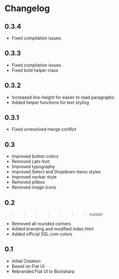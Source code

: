 # Changelog

## 0.3.4
 * Fixed compilation issues

## 0.3.3
 * Fixed compilation issues
 * Fixed bold helper class

## 0.3.2
 * Increased line-height for easier to read paragraphs
 * Added helper functions for text styling

## 0.3.1
 * Fixed unresolved merge conflict

## 0.3
 * Improved button colors
 * Removed Lato font
 * Improved typography
 * Improved Select and Dropdown menu styles
 * Improved navbar style
 * Removed pillbox
 * Removed image icons
  
## 0.2
>>>>>>> master
 * Removed all rounded corners
 * Added branding and modified index.html
 * Added official SSL.com colors

## 0.1
 * Initial Creation
 * Based on Flat UI
 * Rebranded Flat UI to Bootsharp
